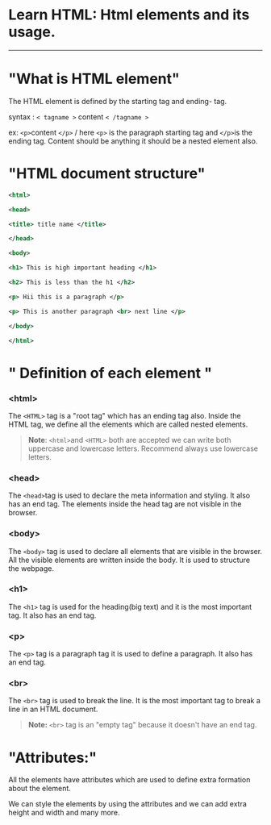 # Learn HTML: Html elements and its usage.

---

# "What is HTML element"

The HTML element is defined by the starting tag and ending- tag.

syntax : `< tagname >` content `< /tagname >`

ex: `<p>`content `</p>` / here `<p>` is the paragraph starting tag and `</p>`is the ending tag. Content should be anything it should be a nested element also.

# "HTML document structure"

```xml
<html>

<head>

<title> title name </title>

</head>

<body>

<h1> This is high important heading </h1> 

<h2> This is less than the h1 </h2>

<p> Hii this is a paragraph </p>

<p> This is another paragraph <br> next line </p>

</body>

</html>
```

# " Definition of each element "

### &lt;html&gt;

The `<HTML>` tag is a "root tag" which has an ending tag also. Inside the HTML tag, we define all the elements which are called nested elements.

> **Note**: `<html>`and `<HTML>` both are accepted we can write both uppercase and lowercase letters. Recommend always use lowercase letters.

### &lt;head&gt;

The `<head>`tag is used to declare the meta information and styling. It also has an end tag. The elements inside the head tag are not visible in the browser.

### &lt;body&gt;

The `<body>` tag is used to declare all elements that are visible in the browser. All the visible elements are written inside the body. It is used to structure the webpage.

### &lt;h1&gt;

The `<h1>` tag is used for the heading(big text) and it is the most important tag. It also has an end tag.

### &lt;p&gt;

The `<p>` tag is a paragraph tag it is used to define a paragraph. It also has an end tag.

### &lt;br&gt;

The `<br>` tag is used to break the line. It is the most important tag to break a line in an HTML document.

> **Note:** `<br>` tag is an "empty tag" because it doesn't have an end tag.

# "Attributes:"

All the elements have attributes which are used to define extra formation about the element.

We can style the elements by using the attributes and we can add extra height and width and many more.
